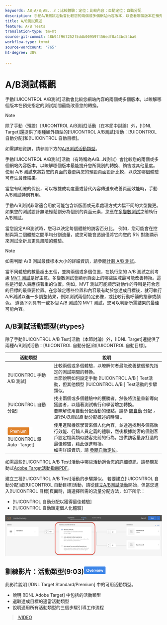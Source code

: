 ```yaml
---
keywords: AB;A/B;AB...n；比較體驗；定位；比較內容；自動定位；自動分配
description: 手動A/B測試活動會比較您的兩個或多個網站內容版本，以查看哪個版本在預先指定的測試期間最能改善您的轉換。
title: A/B測試概述
feature: A/B Tests
translation-type: tm+mt
source-git-commit: 48b94f967252f5ddb009597456edf0a43bc54ba6
workflow-type: tm+mt
source-wordcount: '765'
ht-degree: 38%

---
```



# A/B測試概觀

手動[!UICONTROL A/B測試]活動會比較您網站內容的兩個或多個版本，以瞭解哪個版本在預先指定的測試期間最能改善您的轉換。

>[!NOTE]
>
>除了手動（預設）[!UICONTROL A/B測試]活動（在本節中討論）外，[!DNL Target]還提供了兩種額外類型的[!UICONTROL A/B測試]活動：[!UICONTROL 自動分配]和[!UICONTROL 自動目標]。
>
>如需詳細資訊，請參閱下方的[A/B測試活動類型](#types)。

手動[!UICONTROL A/B測試]活動（有時稱為A/B...N測試）會比較您的兩個或多個網站內容版本，以瞭解哪個版本最能提升您所識別的轉換、銷售或其他量度。 使用 A/B 測試來將對您的頁面的變更與您的預設頁面設計比較，以決定哪個體驗可產生最佳結果。

當您有明確的假設，可以根據成功度量或替代內容傳送來改善頁面效能時，手動A/B測試特別有用。

手動A/B測試非常適合用於可能包含新版面或元素處理方式大幅不同的大型變更。 如果您的測試設計無法輕鬆劃分為個別的頁面元素，您應在[多變數測試](/help/c-activities/c-multivariate-testing/multivariate-testing.md)之前執行A/B測試。

當您設定A/B測試時，您可以決定每個體驗的訪客百分比。 例如，您可能會在控制與第二個體驗之間平均分割流量，或您可能會透過僅將它向您的 5% 對象顯示來測試全新且更具風險的體驗。

>[!NOTE]
>
>如需判斷 A/B 測試最佳樣本大小的詳細資訊，請參閱[計劃 A/B 測試](/help/c-activities/t-test-ab/sample-size-determination.md)。

當不同體驗的數量超出五個，並跨兩個或多個位置，在執行您的 A/B 測試之前考慮 [MVT 測試](/help/c-activities/c-multivariate-testing/multivariate-testing.md)是好主意。多變數測試會顯示頁面上的哪些區域最可能改善轉換。這些是行銷人員應該著重的位置。例如，MVT 測試可能顯示對動作的呼叫是符合您的目標的最重要位置。在您確定哪些位置和內容最有助於您達成目標後，就可執行A/B測試以進一步調整結果，例如測試兩個特定影像，或比較行動呼籲的措辭或顏色。 遵循下列具有一或多個 A/B 測試的 MVT 測試，您可以判斷所需結果的最佳可能內容。

## A/B測試活動類型{#types}

除了手動[!UICONTROL A/B Test]活動（本節討論）外，[!DNL Target]還提供了兩種A/B測試活動：[!UICONTROL 自動分配]和[!UICONTROL 自動目標]。

| 活動類型 | 說明 |
| --- | --- |
| [!UICONTROL 手動 A/B 測試] | 比較兩個或多個體驗，以瞭解何者最能改善整個預先指定的測試期間的轉換。<br>本節說明如何設定手動 [!UICONTROL A/B ] Test活動，但其他類型 [!UICONTROL A/B ] Test活動的步驟類似。 |
| [!UICONTROL 自動分配] | 找出兩個或多個體驗中的獲勝者，然後將流量重新導向獲勝者，以隨著測試執行和學習增加轉換。<br>要瞭解使用自動分配活動的優點，請參 [閱自動](/help/c-activities/t-test-ab/sample-size-determination.md#auto-allocate) 分配 *，運行A/B測試自* 動分配概述的時間 [](/help/c-activities/automated-traffic-allocation/automated-traffic-allocation.md)。 |
| ![Premium徽](/help/assets/premium.png) [!UICONTROL 章Auto-Target] | 使用進階機器學習來個人化內容，並透過找到多個高執行效能、行銷人員定義的體驗，然後根據訪客的個別客戶設定檔與類似訪客先前的行為，提供訪客量身打造的最佳體驗，藉此促進轉換。<br>如需詳細資訊，請 [參閱自動定位](/help/c-activities/auto-target/auto-target-to-optimize.md)。 |

如需這些[!UICONTROL A/B Test]活動中哪些活動適合您的詳細資訊，請參閱互動式[Adobe Target活動指南PDF](/help/c-activities/target-activities-guide.md)。

建立三種[!UICONTROL A/B Test]活動的步驟類似。 若要建立[!UICONTROL 自動分配]或[!UICONTROL 自動目標]活動，請從[建立A/B測試活動](/help/c-activities/t-test-ab/t-test-create-ab/test-create-ab.md)開始，但當您進入[!UICONTROL 目標]頁面時，請選擇所需的流量分配方法，如下所示：

* [!UICONTROL 自動分配以獲得最佳體驗]
* [!UICONTROL 自動鎖定個人化體驗]

![流量分配方法設定](/help/c-activities/t-test-ab/t-test-create-ab/assets/traffic-allocation-method.png)

## 訓練影片：活動類型(9:03)![概述徽章](/help/assets/overview.png)

此影片說明 [!DNL Target Standard/Premium] 中的可用活動類型。

* 說明 [!DNL Adobe Target] 中包括的活動類型
* 選取達成目標的適當活動類型
* 說明適用所有活動類型的三個步驟引導工作流程

>[!VIDEO](https://video.tv.adobe.com/v/17386)
